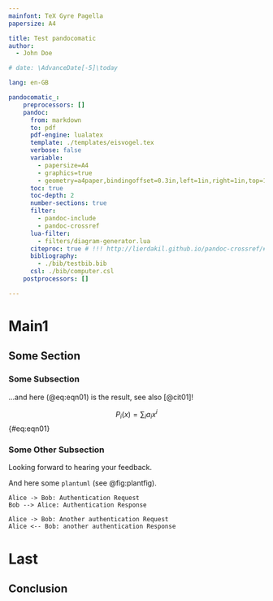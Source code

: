 ```yaml
---
mainfont: TeX Gyre Pagella
papersize: A4

title: Test pandocomatic
author:
  - John Doe

# date: \AdvanceDate[-5]\today

lang: en-GB

pandocomatic_:
    preprocessors: []
    pandoc:
      from: markdown
      to: pdf
      pdf-engine: lualatex
      template: ./templates/eisvogel.tex
      verbose: false
      variable:
        - papersize=A4
        - graphics=true
        - geometry=a4paper,bindingoffset=0.3in,left=1in,right=1in,top=1in,bottom=1.2in,footskip=.6in
      toc: true
      toc-depth: 2
      number-sections: true
      filter:
        - pandoc-include
        - pandoc-crossref
      lua-filter:
        - filters/diagram-generator.lua
      citeproc: true # !!! http://lierdakil.github.io/pandoc-crossref/#citeproc-and-pandoc-crossref
      bibliography:
        - ./bib/testbib.bib
      csl: ./bib/computer.csl
    postprocessors: []

---
```

# Main1

## Some Section

### Some Subsection

...and here (@eq:eqn01) is the result, see also [@cit01]!

$$ P_i(x) = \sum_i a_i x^i $$ {#eq:eqn01}


### Some Other Subsection

Looking forward to hearing your feedback.

And here some `plantuml` (see @fig:plantfig).

```{#fig:plantfig .plantuml caption="A PlantUML Diagram" }
Alice -> Bob: Authentication Request
Bob --> Alice: Authentication Response

Alice -> Bob: Another authentication Request
Alice <-- Bob: another authentication Response
```

# Last

## Conclusion